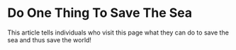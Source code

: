 # Do One Thing To Save The Sea
This article tells individuals who visit this page what they can do to save the sea and thus save the world!
